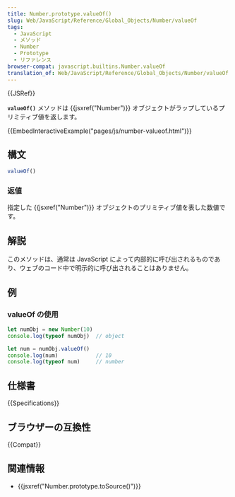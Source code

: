 ```yaml
---
title: Number.prototype.valueOf()
slug: Web/JavaScript/Reference/Global_Objects/Number/valueOf
tags:
  - JavaScript
  - メソッド
  - Number
  - Prototype
  - リファレンス
browser-compat: javascript.builtins.Number.valueOf
translation_of: Web/JavaScript/Reference/Global_Objects/Number/valueOf
---
```

{{JSRef}}

**`valueOf()`** メソッドは {{jsxref("Number")}} オブジェクトがラップしているプリミティブ値を返します。

{{EmbedInteractiveExample("pages/js/number-valueof.html")}}

## 構文

```js
valueOf()
```

### 返値

指定した {{jsxref("Number")}} オブジェクトのプリミティブ値を表した数値です。

## 解説

このメソッドは、通常は JavaScript によって内部的に呼び出されるものであり、ウェブのコード中で明示的に呼び出されることはありません。

## 例

### valueOf の使用

```js
let numObj = new Number(10)
console.log(typeof numObj)  // object

let num = numObj.valueOf()
console.log(num)            // 10
console.log(typeof num)     // number
```

## 仕様書

{{Specifications}}

## ブラウザーの互換性

{{Compat}}

## 関連情報

- {{jsxref("Number.prototype.toSource()")}}
